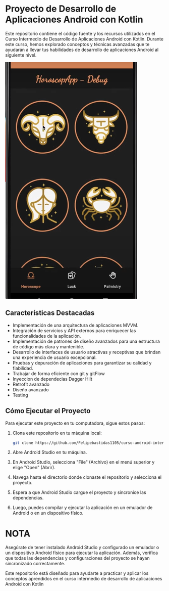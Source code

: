 # Proyecto de Desarrollo de Aplicaciones Android con Kotlin

Este repositorio contiene el código fuente y los recursos utilizados en el Curso Intermedio de Desarrollo de Aplicaciones Android con Kotlin. Durante este curso, hemos explorado conceptos y técnicas avanzadas que te ayudarán a llevar tus habilidades de desarrollo de aplicaciones Android al siguiente nivel.

![Captura de pantalla de la aplicación](img.png)

## Características Destacadas

- Implementación de una arquitectura de aplicaciones MVVM.
- Integración de servicios y API externos para enriquecer las funcionalidades de la aplicación.
- Implementación de patrones de diseño avanzados para una estructura de código más clara y mantenible.
- Desarrollo de interfaces de usuario atractivas y receptivas que brindan una experiencia de usuario excepcional.
- Pruebas y depuración de aplicaciones para garantizar su calidad y fiabilidad.
- Trabajar de forma eficiente con git y gitFlow
- Inyeccion de dependecias Dagger Hilt
- Retrofit avanzado
- Diseño avanzado
- Testing

## Cómo Ejecutar el Proyecto

Para ejecutar este proyecto en tu computadora, sigue estos pasos:

1. Clona este repositorio en tu máquina local:

   ```bash
   git clone https://github.com/Felipebastidas1105/curso-android-intermedio.git
2. Abre Android Studio en tu máquina.

3. En Android Studio, selecciona "File" (Archivo) en el menú superior y elige "Open" (Abrir).

4. Navega hasta el directorio donde clonaste el repositorio y selecciona el proyecto.

5. Espera a que Android Studio cargue el proyecto y sincronice las dependencias.

6. Luego, puedes compilar y ejecutar la aplicación en un emulador de Android o en un dispositivo físico.

# NOTA
Asegúrate de tener instalado Android Studio y configurado un emulador o un dispositivo Android físico para ejecutar la aplicación. Además, verifica que todas las dependencias y configuraciones del proyecto se hayan sincronizado correctamente.

Este repositorio está diseñado para ayudarte a practicar y aplicar los conceptos aprendidos en el curso intermedio de desarrollo de aplicaciones Android con Kotlin
